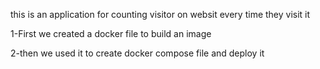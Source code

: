 this is an application for counting visitor on websit every time they visit it 

1-First we created a docker file to build an image 

2-then we used it to create docker compose file and deploy it 


